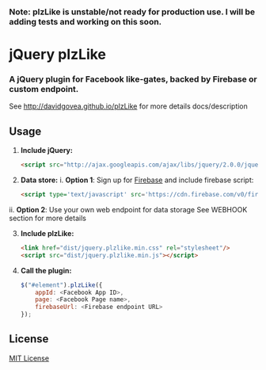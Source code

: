 ### **Note**: plzLike is unstable/not ready for production use. I will be adding tests and working on this soon.

# jQuery plzLike

### A jQuery plugin for Facebook like-gates, backed by Firebase or custom endpoint.

See http://davidgovea.github.io/plzLike for more details docs/description

## Usage

1. **Include jQuery:**

	```html
	<script src="http://ajax.googleapis.com/ajax/libs/jquery/2.0.0/jquery.min.js"></script>
	```

2. **Data store:**
  i. **Option 1**: Sign up for [Firebase](http://firebase.com) and include firebase script:

	```html
	<script type='text/javascript' src='https://cdn.firebase.com/v0/firebase.js'></script>
	```
  ii. **Option 2**: Use your own web endpoint for data storage
      See WEBHOOK section for more details

3. **Include plzLike:**

	```html
	<link href="dist/jquery.plzlike.min.css" rel="stylesheet"/>
	<script src="dist/jquery.plzlike.min.js"></script>
	```
4. **Call the plugin:**

	```javascript
	$("#element").plzLike({
		appId: <Facebook App ID>,
		page: <Facebook Page name>,
		firebaseUrl: <Firebase endpoint URL>
	});
	```

## License

[MIT License](http://davidgovea.mit-license.org/)
